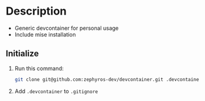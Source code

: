 # Description

- Generic devcontainer for personal usage
- Include mise installation

## Initialize

1. Run this command:

   ```bash
   git clone git@github.com:zephyros-dev/devcontainer.git .devcontainer
   ```

2. Add `.devcontainer` to `.gitignore`
